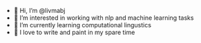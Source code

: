 - 👋 Hi, I’m @livmabj
- 👀 I’m interested in working with nlp and machine learning tasks
- 🌱 I’m currently learning computational lingustics
- 💞️ I love to write and paint in my spare time

<!---
livmabj/livmabj is a ✨ special ✨ repository because its `README.md` (this file) appears on your GitHub profile.
You can click the Preview link to take a look at your changes.
--->
